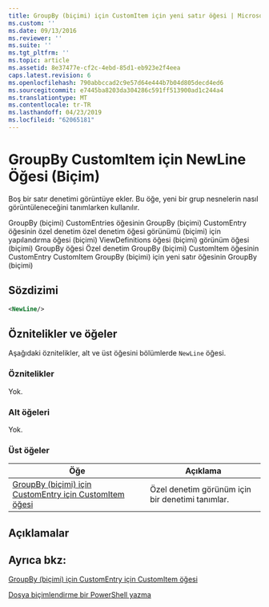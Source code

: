 ```yaml
---
title: GroupBy (biçimi) için CustomItem için yeni satır öğesi | Microsoft Docs
ms.custom: ''
ms.date: 09/13/2016
ms.reviewer: ''
ms.suite: ''
ms.tgt_pltfrm: ''
ms.topic: article
ms.assetid: 8e37477e-cf2c-4ebd-85d1-eb923e2f4eea
caps.latest.revision: 6
ms.openlocfilehash: 790abbccad2c9e57d64e444b7b04d805decd4ed6
ms.sourcegitcommit: e7445ba8203da304286c591ff513900ad1c244a4
ms.translationtype: MT
ms.contentlocale: tr-TR
ms.lasthandoff: 04/23/2019
ms.locfileid: "62065181"
---
```

# <a name="newline-element-for-customitem-for-groupby-format"></a>GroupBy CustomItem için NewLine Öğesi (Biçim)

Boş bir satır denetimi görüntüye ekler. Bu öğe, yeni bir grup nesnelerin nasıl görüntüleneceğini tanımlarken kullanılır.

GroupBy (biçimi) CustomEntries öğesinin GroupBy (biçimi) CustomEntry öğesinin özel denetim özel denetim öğesi görünümü (biçimi) için yapılandırma öğesi (biçimi) ViewDefinitions öğesi (biçimi) görünüm öğesi (biçimi) GroupBy öğesi Özel denetim GroupBy (biçimi) CustomItem öğesinin CustomEntry CustomItem GroupBy (biçimi) için yeni satır öğesinin GroupBy (biçimi)

## <a name="syntax"></a>Sözdizimi

```xml
<NewLine/>
```

## <a name="attributes-and-elements"></a>Öznitelikler ve öğeler

Aşağıdaki öznitelikler, alt ve üst öğesini bölümlerde `NewLine` öğesi.

### <a name="attributes"></a>Öznitelikler

Yok.

### <a name="child-elements"></a>Alt öğeleri

Yok.

### <a name="parent-elements"></a>Üst öğeler

|Öğe|Açıklama|
|-------------|-----------------|
|[GroupBy (biçimi) için CustomEntry için CustomItem öğesi](./customitem-element-for-customentry-for-groupby-format.md)|Özel denetim görünüm için bir denetimi tanımlar.|

## <a name="remarks"></a>Açıklamalar

## <a name="see-also"></a>Ayrıca bkz:

[GroupBy (biçimi) için CustomEntry için CustomItem öğesi](./customitem-element-for-customentry-for-groupby-format.md)

[Dosya biçimlendirme bir PowerShell yazma](./writing-a-powershell-formatting-file.md)
